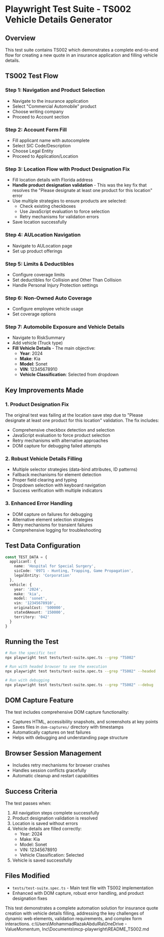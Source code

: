 # Playwright Test Suite - TS002 Vehicle Details Generator

## Overview
This test suite contains TS002 which demonstrates a complete end-to-end flow for creating a new quote in an insurance application and filling vehicle details.

## TS002 Test Flow

### Step 1: Navigation and Product Selection
- Navigate to the insurance application
- Select "Commercial Automobile" product
- Choose writing company
- Proceed to Account section

### Step 2: Account Form Fill
- Fill applicant name with autocomplete
- Select SIC Code/Description
- Choose Legal Entity
- Proceed to Application/Location

### Step 3: Location Flow with Product Designation Fix
- Fill location details with Florida address
- **Handle product designation validation** - This was the key fix that resolves the "Please designate at least one product for this location" error
- Use multiple strategies to ensure products are selected:
  - Check existing checkboxes
  - Use JavaScript evaluation to force selection
  - Retry mechanisms for validation errors
- Save location successfully

### Step 4: AULocation Navigation
- Navigate to AULocation page
- Set up product offerings

### Step 5: Limits & Deductibles
- Configure coverage limits
- Set deductibles for Collision and Other Than Collision
- Handle Personal Injury Protection settings

### Step 6: Non-Owned Auto Coverage
- Configure employee vehicle usage
- Set coverage options

### Step 7: Automobile Exposure and Vehicle Details
- Navigate to RiskSummary
- Add vehicle (Truck type)
- **Fill Vehicle Details** - The main objective:
  - **Year**: 2024
  - **Make**: Kia
  - **Model**: Sonet
  - **VIN**: 12345678910
  - **Vehicle Classification**: Selected from dropdown

## Key Improvements Made

### 1. Product Designation Fix
The original test was failing at the location save step due to "Please designate at least one product for this location" validation. The fix includes:
- Comprehensive checkbox detection and selection
- JavaScript evaluation to force product selection
- Retry mechanisms with alternative approaches
- DOM capture for debugging failed attempts

### 2. Robust Vehicle Details Filling
- Multiple selector strategies (data-bind attributes, ID patterns)
- Fallback mechanisms for element detection
- Proper field clearing and typing
- Dropdown selection with keyboard navigation
- Success verification with multiple indicators

### 3. Enhanced Error Handling
- DOM capture on failures for debugging
- Alternative element selection strategies
- Retry mechanisms for transient failures
- Comprehensive logging for troubleshooting

## Test Data Configuration

```typescript
const TEST_DATA = {
  applicant: {
    name: 'Hospital for Special Surgery',
    sicCode: '0971 - Hunting, Trapping, Game Propagation',
    legalEntity: 'Corporation'
  },
  vehicle: {
    year: '2024',
    make: 'kia',
    model: 'sonet',
    vin: '12345678910',
    originalCost: '500000',
    statedAmount: '150000',
    territory: '042'
  }
}
```

## Running the Test

```bash
# Run the specific test
npx playwright test tests/test-suite.spec.ts --grep "TS002"

# Run with headed browser to see the execution
npx playwright test tests/test-suite.spec.ts --grep "TS002" --headed

# Run with debugging
npx playwright test tests/test-suite.spec.ts --grep "TS002" --debug
```

## DOM Capture Feature

The test includes comprehensive DOM capture functionality:
- Captures HTML, accessibility snapshots, and screenshots at key points
- Saves files in `dom-captures/` directory with timestamps
- Automatically captures on test failures
- Helps with debugging and understanding page structure

## Browser Session Management

- Includes retry mechanisms for browser crashes
- Handles session conflicts gracefully
- Automatic cleanup and restart capabilities

## Success Criteria

The test passes when:
1. All navigation steps complete successfully
2. Product designation validation is resolved
3. Location is saved without errors
4. Vehicle details are filled correctly:
   - Year: 2024
   - Make: Kia
   - Model: Sonet
   - VIN: 12345678910
   - Vehicle Classification: Selected
5. Vehicle is saved successfully

## Files Modified

- `tests/test-suite.spec.ts` - Main test file with TS002 implementation
- Enhanced with DOM capture, robust error handling, and product designation fixes

This test demonstrates a complete automation solution for insurance quote creation with vehicle details filling, addressing the key challenges of dynamic web elements, validation requirements, and complex form interactions.</content>
<parameter name="filePath">c:\Users\MohammadRazakAbdulRa\OneDrive - ValueMomentum, Inc\Documents\mcp-playwright\README_TS002.md
